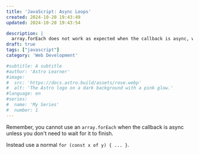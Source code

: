 ```yaml
---
title: 'JavaScript: Async Loops'
created: 2024-10-20 19:43:49
updated: 2024-10-20 19:43:54

description: |
  array.forEach does not work as expected when the callback is async, we need to work around that.
draft: true
tags: ["javascript"]
category: 'Web Development'

#subtitle: A subtitle
#author: 'Astro Learner'
#image:
#  src: 'https://docs.astro.build/assets/rose.webp'
#  alt: 'The Astro logo on a dark background with a pink glow.'
#language: en
#series:
#  name: 'My Series'
#  number: 1
---
```


Remember, you cannot use an `array.forEach` when the callback is async unless you don't need to wait for it to finish.

Instead use a normal `for (const x of y) { ... }`.
